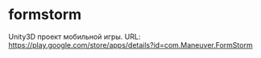 # formstorm
Unity3D проект мобильной игры. URL: https://play.google.com/store/apps/details?id=com.Maneuver.FormStorm
